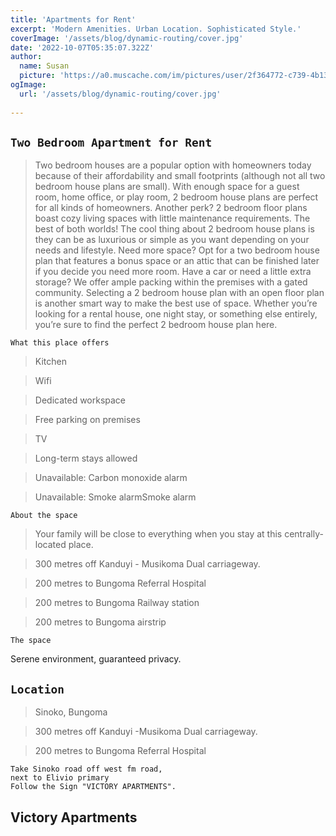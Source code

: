 ```yaml
---
title: 'Apartments for Rent'
excerpt: 'Modern Amenities. Urban Location. Sophisticated Style.'
coverImage: '/assets/blog/dynamic-routing/cover.jpg'
date: '2022-10-07T05:35:07.322Z'
author:
  name: Susan
  picture: 'https://a0.muscache.com/im/pictures/user/2f364772-c739-4b13-9170-17e18a513620.jpg?aki_policy=profile_large'
ogImage:
  url: '/assets/blog/dynamic-routing/cover.jpg'
 
---
```


## `Two Bedroom Apartment for Rent`
> Two bedroom houses are a popular option with homeowners today because of their affordability and small footprints (although not all two bedroom house plans are small). With enough space for a guest room, home office, or play room, 2 bedroom house plans are perfect for all kinds of homeowners. Another perk? 2 bedroom floor plans boast cozy living spaces with little maintenance requirements. The best of both worlds! The cool thing about 2 bedroom house plans is they can be as luxurious or simple as you want depending on your needs and lifestyle. Need more space? Opt for a two bedroom house plan that features a bonus space or an attic that can be finished later if you decide you need more room. Have a car or need a little extra storage? We offer ample packing within the premises with a gated community. Selecting a 2 bedroom house plan with an open floor plan is another smart way to make the best use of space. Whether you’re looking for a rental house, one night stay, or something else entirely, you’re sure to find the perfect 2 bedroom house plan here.


`What this place offers`


> Kitchen

> Wifi

> Dedicated workspace

> Free parking on premises

> TV

> Long-term stays allowed

> Unavailable: Carbon monoxide alarm

> Unavailable: Smoke alarmSmoke alarm

```
About the space
```
> Your family will be close to everything when you stay at 
this centrally-located place.

> 300 metres off Kanduyi - Musikoma Dual carriageway.

> 200 metres to Bungoma Referral Hospital

> 200 metres to Bungoma Railway station

> 200 metres to Bungoma airstrip

```
The space
```
Serene environment, guaranteed privacy.

## `Location`
> Sinoko, Bungoma

> 300 metres off Kanduyi -Musikoma Dual carriageway.

> 200 metres to Bungoma Referral Hospital

```
Take Sinoko road off west fm road,
next to Elivio primary
Follow the Sign "VICTORY APARTMENTS".
```

## Victory Apartments
